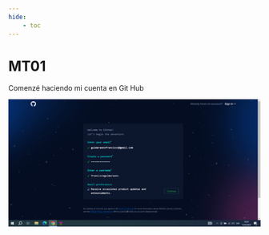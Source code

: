 ```yaml
---
hide:
    - toc
---
```


# MT01

Comenzé haciendo mi cuenta en Git Hub

![](../images/MT01/capturas/inicio.png)